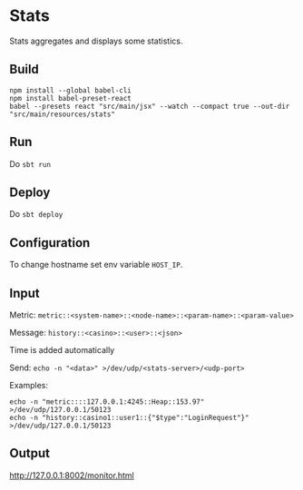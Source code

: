 # Stats

Stats aggregates and displays some statistics.

## Build

```
npm install --global babel-cli
npm install babel-preset-react
babel --presets react "src/main/jsx" --watch --compact true --out-dir "src/main/resources/stats"
```

## Run

Do `sbt run`

## Deploy

Do `sbt deploy`

## Configuration

To change hostname set env variable `HOST_IP`.

## Input

Metric: `metric::<system-name>::<node-name>::<param-name>::<param-value>`

Message: `history::<casino>::<user>::<json>`

Time is added automatically

Send: `echo -n "<data>" >/dev/udp/<stats-server>/<udp-port>`

Examples:
```
echo -n "metric::::127.0.0.1:4245::Heap::153.97" >/dev/udp/127.0.0.1/50123
echo -n "history::casino1::user1::{"$type":"LoginRequest"}" >/dev/udp/127.0.0.1/50123
```

## Output

http://127.0.0.1:8002/monitor.html
